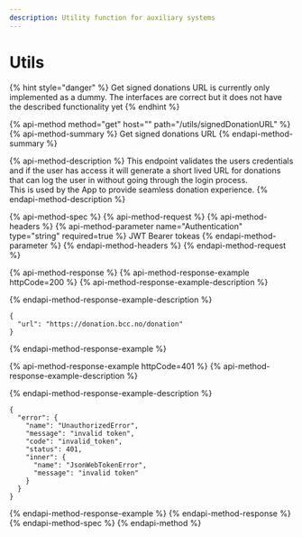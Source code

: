 ```yaml
---
description: Utility function for auxiliary systems
---
```


# Utils

{% hint style="danger" %}
Get signed donations URL is currently only implemented as a dummy. The interfaces are correct but it does not have the described functionality yet
{% endhint %}

{% api-method method="get" host="<FIREBASE URL>" path="/utils/signedDonationURL" %}
{% api-method-summary %}
Get signed donations URL
{% endapi-method-summary %}

{% api-method-description %}
This endpoint validates the users credentials and if the user has access it will generate a short lived URL for donations that can log the user in without going through the login process.  
This is used by the App to provide seamless donation experience.
{% endapi-method-description %}

{% api-method-spec %}
{% api-method-request %}
{% api-method-headers %}
{% api-method-parameter name="Authentication" type="string" required=true %}
JWT Bearer tokeas
{% endapi-method-parameter %}
{% endapi-method-headers %}
{% endapi-method-request %}

{% api-method-response %}
{% api-method-response-example httpCode=200 %}
{% api-method-response-example-description %}

{% endapi-method-response-example-description %}

```text
{
  "url": "https://donation.bcc.no/donation"
}
```
{% endapi-method-response-example %}

{% api-method-response-example httpCode=401 %}
{% api-method-response-example-description %}

{% endapi-method-response-example-description %}

```text
{
  "error": {
    "name": "UnauthorizedError",
    "message": "invalid token",
    "code": "invalid_token",
    "status": 401,
    "inner": {
      "name": "JsonWebTokenError",
      "message": "invalid token"
    }
  }
}
```
{% endapi-method-response-example %}
{% endapi-method-response %}
{% endapi-method-spec %}
{% endapi-method %}

